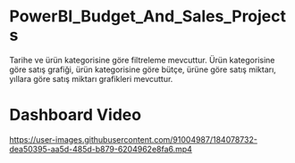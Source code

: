 # PowerBI_Budget_And_Sales_Projects
Tarihe ve ürün kategorisine göre filtreleme mevcuttur. Ürün kategorisine göre satış grafiği, ürün kategorisine göre bütçe, ürüne göre satış miktarı, yıllara göre satış miktarı grafikleri mevcuttur.

# Dashboard Video

https://user-images.githubusercontent.com/91004987/184078732-dea50395-aa5d-485d-b879-6204962e8fa6.mp4
